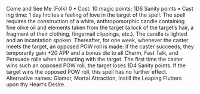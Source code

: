 Come and See Me (Folk) 0
• Cost:  10 magic points; 1D6 Sanity points
•
 Cast
ing time: 1 day
Incites a feeling of love in the target of the spell. The spell 
requires the construction of a white, anthropomorphic 
candle containing fine olive oil and elements taken from 
the target (a lock of the target’s hair, a fragment of their 
clothing, fingernail clippings, etc.). The candle is lighted and an incantation spoken. Thereafter, for one week, 
whenever the caster meets the target, an opposed POW 
roll is made: if the caster succeeds, they temporarily gain 
+20 APP and a bonus die to all Charm, Fast Talk, and 
Persuade rolls when interacting with the target. The first 
time the caster wins such an opposed POW roll, the target 
loses 1D4 Sanity points. If the target wins the opposed 
POW roll, this spell has no further effect.
Alternative names: Glamor, Mortal Attraction, Instill the 
Leaping Flutters upon thy Heart’s Desire.
 
